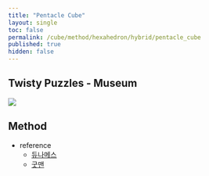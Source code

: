 ```yaml
---
title: "Pentacle Cube"
layout: single
toc: false
permalink: /cube/method/hexahedron/hybrid/pentacle_cube
published: true
hidden: false
---
```


<head>
  <base target="_blank">
</head>



## Twisty Puzzles - Museum

<a href="https://twistypuzzles.com/app/museum/museum_showitem.php?pkey=6508">
  <img src="https://twistypuzzles.com/museum/large/06508-01.jpg">
</a>



## Method

- reference
  - [듀나메스](https://youtu.be/EUtZcvWS_Zc)
  - [굿맨](https://youtu.be/exlG6UUVUoA)
